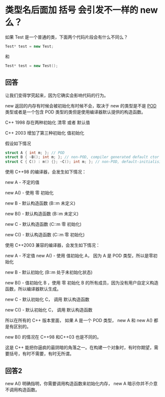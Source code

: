 # 类型名后面加 括号 会引发不一样的 new 么？

如果 Test 是一个普通的类，下面两个代码片段会有什么不同么？

```C++
Test* test = new Test;
```

和

```C++
Test* test = new Test();
```

## 回答

让我们变得学究起来，因为它确实会影响代码的行为。

new 返回的内存有时候会被初始化有时候不会，取决于 new 的类型是不是 [POD](https://stackoverflow.com/questions/146452/what-are-pod-types-in-c) 类型或者是一个包含 POD 类型的类但是使用编译器默认提供的构造函数。

C++ 1998 存在两种初始化 清零 或者 默认值

C++ 2003 增加了第三种初始化 值初始化

假设如下情况

```C++
struct A { int m; }; // POD
struct B { ~B(); int m; }; // non-POD, compiler generated default ctor
struct C { C() : m() {}; ~C(); int m; }; // non-POD, default-initialising m
```

使用 C++98 的编译器，会发生如下情况：

new A - 不定的值

new A() - 使用 零 初始化

new B - 默认构造函数 (B::m 未定义)

new B() - 默认构造函数 (B::m 未定义)

new C - 默认构造函数 (C::m 零 初始化)

new C() - 默认构造函数 (C::m 零 初始化)

使用 C++2003 兼容的编译器，会发生如下情况：

new A - 不定值
new A() - 使用 值初始化 A， 因为 A 是 POD 类型，所以是零初始化

new B - 默认初始化 (B::m 处于未初始化状态)

new B() - 值初始化 B ，使用 零 初始化 B 的所有成员，因为没有用户自定义构造函数，所以编译器默认生成。

new C - 默认初始化 C， 调用 默认构造函数

new C() -  默认初始化 C， 调用 默认构造函数

所以在所有的 C++ 版本里面， 如果 A 是一个 POD 类型， new A 和 new A() 都是有区别的。

new B() 的情况在 C++98 和C++03 也是不同的。

这是 C++ 能把你逼疯的最阴暗的角落之一。在构建一个对象时，有时你期望，需要括号，有时不需要，有时无所谓。

## 回答2

new A() 明确指明，你需要调用构造函数来初始化内存， new A 暗示你并不介意不调用构造函数。
